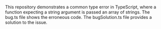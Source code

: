 This repository demonstrates a common type error in TypeScript, where a function expecting a string argument is passed an array of strings. The bug.ts file shows the erroneous code. The bugSolution.ts file provides a solution to the issue.